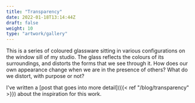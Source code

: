 ```yaml
---
title: "Transparency"
date: 2022-01-18T13:14:44Z
draft: false
weight: 10
type: "artwork/gallery"
---
```


This is a series of coloured glassware sitting in various configurations on the window sill of my studio.  The glass reflects the colours of its surroundings, and distorts the forms that we see through it.  How does our own appearance change when we are in the presence of others?  What do we distort, with purpose or not?

I've written a [post that goes into more detail]({{< ref "/blog/transparency" >}}) about the inspiration for this work.
